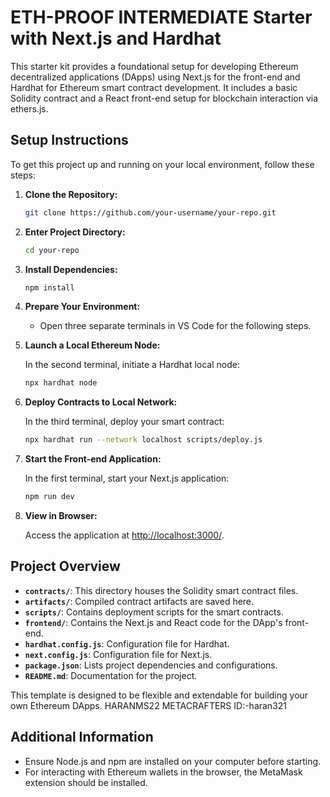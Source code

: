 # ETH-PROOF INTERMEDIATE Starter with Next.js and Hardhat

This starter kit provides a foundational setup for developing Ethereum decentralized applications (DApps) using Next.js for the front-end and Hardhat for Ethereum smart contract development. It includes a basic Solidity contract and a React front-end setup for blockchain interaction via ethers.js.

## Setup Instructions

To get this project up and running on your local environment, follow these steps:

1. **Clone the Repository:**

    ```bash
    git clone https://github.com/your-username/your-repo.git
    ```

2. **Enter Project Directory:**

    ```bash
    cd your-repo
    ```

3. **Install Dependencies:**

    ```bash
    npm install
    ```

4. **Prepare Your Environment:**

   - Open three separate terminals in VS Code for the following steps.

5. **Launch a Local Ethereum Node:**

    In the second terminal, initiate a Hardhat local node:

    ```bash
    npx hardhat node
    ```

6. **Deploy Contracts to Local Network:**

    In the third terminal, deploy your smart contract:

    ```bash
    npx hardhat run --network localhost scripts/deploy.js
    ```

7. **Start the Front-end Application:**

    In the first terminal, start your Next.js application:

    ```bash
    npm run dev
    ```

8. **View in Browser:**

    Access the application at [http://localhost:3000/](http://localhost:3000/).

## Project Overview

- **`contracts/`**: This directory houses the Solidity smart contract files.
- **`artifacts/`**: Compiled contract artifacts are saved here.
- **`scripts/`**: Contains deployment scripts for the smart contracts.
- **`frontend/`**: Contains the Next.js and React code for the DApp's front-end.
- **`hardhat.config.js`**: Configuration file for Hardhat.
- **`next.config.js`**: Configuration file for Next.js.
- **`package.json`**: Lists project dependencies and configurations.
- **`README.md`**: Documentation for the project.

This template is designed to be flexible and extendable for building your own Ethereum DApps.
HARANMS22
METACRAFTERS ID:-haran321
## Additional Information

- Ensure Node.js and npm are installed on your computer before starting.
- For interacting with Ethereum wallets in the browser, the MetaMask extension should be installed.
